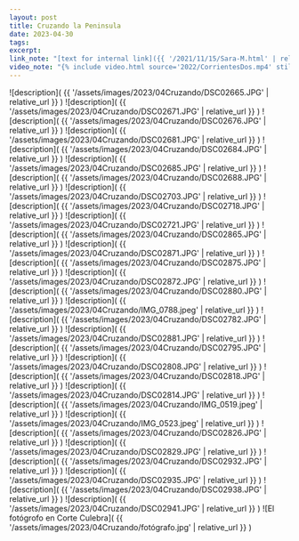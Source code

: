 ```yaml
---
layout: post
title: Cruzando la Peninsula
date: 2023-04-30
tags:
excerpt:
link_note: "[text for internal link]({{ '/2021/11/15/Sara-M.html' | relative_url }})"
video_note: "{% include video.html source='2022/CorrientesDos.mp4' still='2022/CostaRica/CorrientesUno.png' }%"
---
```


![description](
  {{ '/assets/images/2023/04Cruzando/DSC02665.JPG' | relative_url }}
)
![description](
  {{ '/assets/images/2023/04Cruzando/DSC02671.JPG' | relative_url }}
)
![description](
  {{ '/assets/images/2023/04Cruzando/DSC02676.JPG' | relative_url }}
)
![description](
  {{ '/assets/images/2023/04Cruzando/DSC02681.JPG' | relative_url }}
)
![description](
  {{ '/assets/images/2023/04Cruzando/DSC02684.JPG' | relative_url }}
)
![description](
  {{ '/assets/images/2023/04Cruzando/DSC02685.JPG' | relative_url }}
)
![description](
  {{ '/assets/images/2023/04Cruzando/DSC02688.JPG' | relative_url }}
)
![description](
  {{ '/assets/images/2023/04Cruzando/DSC02703.JPG' | relative_url }}
)
![description](
  {{ '/assets/images/2023/04Cruzando/DSC02718.JPG' | relative_url }}
)
![description](
  {{ '/assets/images/2023/04Cruzando/DSC02721.JPG' | relative_url }}
)
![description](
  {{ '/assets/images/2023/04Cruzando/DSC02865.JPG' | relative_url }}
)
![description](
  {{ '/assets/images/2023/04Cruzando/DSC02871.JPG' | relative_url }}
)
![description](
  {{ '/assets/images/2023/04Cruzando/DSC02875.JPG' | relative_url }}
)
![description](
  {{ '/assets/images/2023/04Cruzando/DSC02872.JPG' | relative_url }}
)
![description](
  {{ '/assets/images/2023/04Cruzando/DSC02880.JPG' | relative_url }}
)
![description](
  {{ '/assets/images/2023/04Cruzando/IMG_0788.jpeg' | relative_url }}
)
![description](
  {{ '/assets/images/2023/04Cruzando/DSC02782.JPG' | relative_url }}
)
![description](
  {{ '/assets/images/2023/04Cruzando/DSC02881.JPG' | relative_url }}
)
![description](
  {{ '/assets/images/2023/04Cruzando/DSC02795.JPG' | relative_url }}
)
![description](
  {{ '/assets/images/2023/04Cruzando/DSC02808.JPG' | relative_url }}
)
![description](
  {{ '/assets/images/2023/04Cruzando/DSC02818.JPG' | relative_url }}
)
![description](
  {{ '/assets/images/2023/04Cruzando/DSC02814.JPG' | relative_url }}
)
![description](
  {{ '/assets/images/2023/04Cruzando/IMG_0519.jpeg' | relative_url }}
)
![description](
  {{ '/assets/images/2023/04Cruzando/IMG_0523.jpeg' | relative_url }}
)
![description](
  {{ '/assets/images/2023/04Cruzando/DSC02826.JPG' | relative_url }}
)
![description](
  {{ '/assets/images/2023/04Cruzando/DSC02829.JPG' | relative_url }}
)
![description](
  {{ '/assets/images/2023/04Cruzando/DSC02932.JPG' | relative_url }}
)
![description](
  {{ '/assets/images/2023/04Cruzando/DSC02935.JPG' | relative_url }}
)
![description](
  {{ '/assets/images/2023/04Cruzando/DSC02938.JPG' | relative_url }}
)
![description](
  {{ '/assets/images/2023/04Cruzando/DSC02941.JPG' | relative_url }}
)
![El fotógrofo en Corte Culebra](
  {{ '/assets/images/2023/04Cruzando/fotógrafo.jpg' | relative_url }}
)
